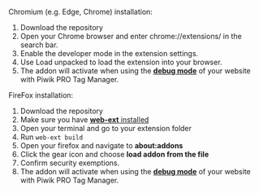 Chromium (e.g. Edge, Chrome) installation:

1. Download the repository
2. Open your Chrome browser and enter chrome://extensions/ in the search bar.
3. Enable the developer mode in the extension settings.
4. Use Load unpacked to load the extension into your browser.
5. The addon will activate when using the [**debug mode**](https://help.piwik.pro/support/tag-manager/debug-mode/) of your website with Piwik PRO Tag Manager.

FireFox installation:

1. Download the repository
2. Make sure you have  [**web-ext** installed](https://extensionworkshop.com/documentation/develop/getting-started-with-web-ext/)
3. Open your terminal and go to your extension folder
4. Run `web-ext build`
5. Open your firefox and navigate to **about:addons**
6. Click the gear icon and choose **load addon from the file**
7. Confirm security exemptions.
8. The addon will activate when using the [**debug mode**](https://help.piwik.pro/support/tag-manager/debug-mode/) of your website with Piwik PRO Tag Manager.